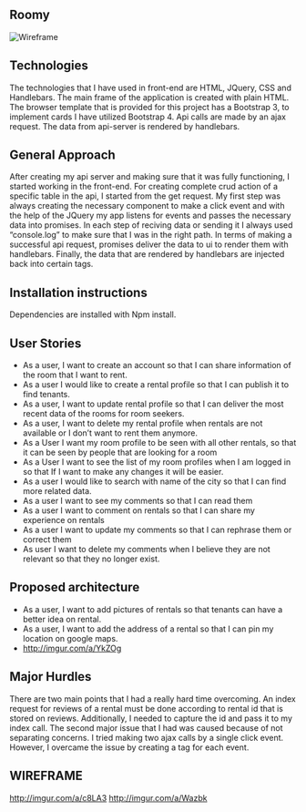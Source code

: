 
## Roomy ##
![Wireframe](http://imgur.com/fduvura)

## Technologies ##
The technologies that I have used in front-end are HTML, JQuery, CSS and Handlebars. The main frame of the application is created with plain HTML. The browser template that is provided for this project has a Bootstrap 3, to implement cards I have utilized Bootstrap 4. Api calls are made by an ajax request. The data from api-server is rendered by handlebars.

## General Approach ##
After creating my api server and making sure that it was fully functioning, I started working in the front-end. For creating complete crud action of a specific table in the api, I started from the get request. My first step was always creating the necessary component to make a click event and with the help of the JQuery my app listens for events and passes the necessary data into promises. In each step of reciving data or sending it I always used “console.log” to make sure that I was in the right path. In terms of making a successful api request, promises deliver the data to ui to render them with handlebars. Finally, the data that are rendered by handlebars are injected back into certain tags.

## Installation instructions ##
Dependencies are installed with Npm install.

## User Stories ##
* As a user, I want to create an account so that I can share information of the room that I want to rent.
* As a user I would like to create a rental profile so that I can publish it to find tenants.
* As a user, I want to update rental profile so that I can deliver the most recent data of the rooms for room seekers.
* As a user, I want to delete my rental profile when rentals are not available or I don’t want to rent them anymore.
* As a User I want my room profile to be seen with all other rentals, so that it can be seen by people that are looking for a room
* As a User I want to see the list of my room profiles when I am logged in so that If I want to make any changes it will be easier.
* As a user I would like to search with name of the city so that I can find more related data.
* As a user I  want to see my comments so that I can read them
* As a user I want to comment on rentals so  that I can share my experience on rentals
* As a user I want to update my comments so that I can rephrase them or correct them
* As user I want to delete my comments when I believe they are not relevant  so that they no longer exist.

## Proposed architecture ##
* As a user, I want to add pictures of rentals so that tenants can have a better idea on rental.
* As a user, I want to add the address of a rental so that I can pin my location on google maps.
* http://imgur.com/a/YkZOg

## Major Hurdles ##
There are two main points that I had a really hard time overcoming. An index request for reviews of a rental must be done according to rental id that is stored on reviews. Additionally, I needed to capture the id and pass it to my index call.
The second major issue that I had was caused because of not separating concerns. I tried making two ajax calls by a single click event. However, I overcame the issue by creating a tag for each event.

## WIREFRAME ##
http://imgur.com/a/c8LA3
http://imgur.com/a/Wazbk
